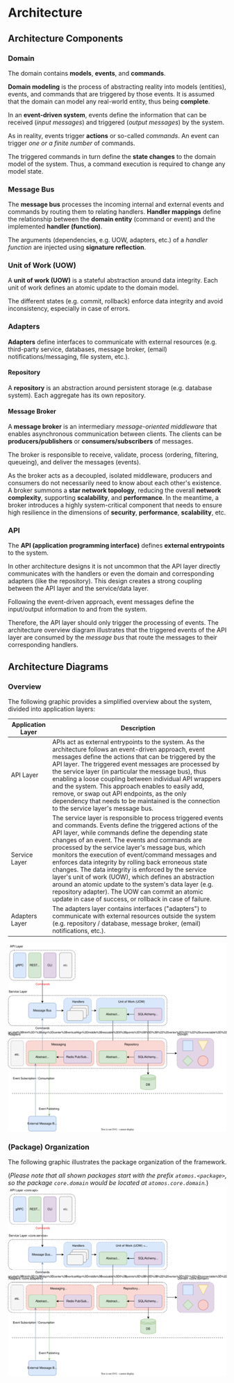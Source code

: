 # Architecture

## Architecture Components

### Domain
The domain contains **models**, **events**, and **commands**.

**Domain modeling** is the process of abstracting reality
into models (entities), events, and commands that are triggered by those events. It is assumed that the domain can model
any real-world entity, thus being **complete**.

In an **event-driven system**, events define the information that can be received (*input messages*) and triggered
(*output messages*) by the system.

As in reality, events trigger **actions** or so-called *commands*. An event can trigger *one or a finite number* of
commands.

The triggered commands in turn define the **state changes** to the domain model of the system. Thus, a command execution
is required to change any model state.

### Message Bus
The **message bus** processes the incoming internal and external events and commands by routing them to relating
handlers. **Handler mappings** define the relationship between the **domain entity** (command or event) and the
implemented **handler (function)**.

The arguments (dependencies, e.g. UOW, adapters, etc.) of a *handler function* are injected using **signature
reflection**.

### Unit of Work (UOW)
A **unit of work (UOW)** is a stateful abstraction around data integrity. Each unit of work defines an atomic update to
the domain model.

The different states (e.g. commit, rollback) enforce data integrity and avoid inconsistency, especially in case of
errors.

### Adapters
**Adapters** define interfaces to communicate with external resources (e.g. third-party service,
databases, message broker, (email) notifications/messaging, file system, etc.).

#### Repository
A **repository** is an abstraction around persistent storage (e.g. database system). Each aggregate has its own
repository.

#### Message Broker
A **message broker** is an intermediary *message-oriented middleware* that enables asynchronous communication between 
clients. The clients can be **producers/publishers** or **consumers/subscribers** of messages.

The broker is responsible to receive, validate, process (ordering, filtering, queueing), and deliver the messages
(events).

As the broker acts as a decoupled, isolated middleware, producers and consumers do not necessarily need to know about
each other's existence. A broker summons a **star network topology**, reducing the overall **network complexity**,
supporting **scalability**, and **performance**. In the meantime, a broker introduces a highly system-critical component
that needs to ensure high resilience in the dimensions of **security**, **performance**, **scalability**, etc.

### API
The **API (application programming interface)** defines **external entrypoints** to the system.

In other architecture designs it is not uncommon that the API layer directly communicates with the handlers or even the
domain and corresponding adapters (like the repository). This design creates a strong coupling between the API layer and
the service/data layer.

Following the event-driven approach, event messages define the input/output information to and from the system.

Therefore, the API layer should only trigger the processing of events. The architecture overview diagram illustrates
that the triggered events of the API layer are consumed by the *message bus* that route the messages to their
corresponding handlers.

## Architecture Diagrams

### Overview
The following graphic provides a simplified overview about the system, divided into application layers:

| Application Layer | Description                                                                                                                                                                                                                                                                                                                                                                                                                                                                                                                                                                                                                                                                           |
|-------------------|---------------------------------------------------------------------------------------------------------------------------------------------------------------------------------------------------------------------------------------------------------------------------------------------------------------------------------------------------------------------------------------------------------------------------------------------------------------------------------------------------------------------------------------------------------------------------------------------------------------------------------------------------------------------------------------|
| API Layer         | APIs act as external entrypoints to the system. As the architecture follows an event-driven approach, event messages define the actions that can be triggered by the API layer.  The triggered event messages are processed by the service layer (in particular the message bus), thus enabling a loose coupling between individual API wrappers and the system.  This approach enables to easily add, remove, or swap out API endpoints, as the only dependency that needs to be maintained is the connection to the service layer's message bus.                                                                                                                                    |
| Service Layer     | The service layer is responsible to process triggered events and commands.  Events define the triggered actions of the API layer, while commands define the depending state changes of an event.  The events and commands are processed by the service layer's message bus, which monitors the execution of event/command messages and enforces data integrity by rolling back erroneous state changes.  The data integrity is enforced by the service layer's unit of work (UOW), which defines an abstraction around an atomic update to the system's data layer (e.g. repository adapter). The UOW can commit an atomic update in case of success, or rollback in case of failure. |
| Adapters Layer    | The adapters layer contains interfaces ("adapters") to communicate with external resources outside the system (e.g. repository / database, message broker, (email) notifications, etc.).                                                                                                                                                                                                                                                                                                                                                                                                                                                                                              |

<img src='architecture.drawio.svg' alt='architecture' />

### (Package) Organization
The following graphic illustrates the package organization of the framework.

(*Please note that all shown packages start with the prefix `atomos.<package>`, so the package `core.domain` would be
located at `atomos.core.domain`.*)
<img src='architecture-organization.drawio.svg' alt='architecture-organization' />